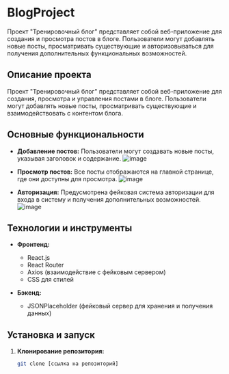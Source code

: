 # BlogProject
Проект "Тренировочный блог" представляет собой веб-приложение для создания и просмотра постов в блоге. Пользователи могут добавлять новые посты, просматривать существующие и авторизовываться для получения дополнительных функциональных возможностей.

## Описание проекта

Проект "Тренировочный блог" представляет собой веб-приложение для создания, просмотра и управления постами в блоге. Пользователи могут добавлять новые посты, просматривать существующие и взаимодействовать с контентом блога.

## Основные функциональности

- **Добавление постов:**
  Пользователи могут создавать новые посты, указывая заголовок и содержание.
![image](https://github.com/webDevArtur/BlogProject/assets/141954990/3337b3cc-ff54-4b95-b917-6c7cc86c0959)

- **Просмотр постов:**
  Все посты отображаются на главной странице, где они доступны для просмотра.
![image](https://github.com/webDevArtur/BlogProject/assets/141954990/b488572f-f478-446b-9c68-0f11d1688aff)

- **Авторизация:**
  Предусмотрена фейковая система авторизации для входа в систему и получения дополнительных возможностей.
![image](https://github.com/webDevArtur/BlogProject/assets/141954990/7bae9518-9faf-4162-83d3-4c4791e571af)

## Технологии и инструменты

- **Фронтенд:**
  - React.js
  - React Router
  - Axios (взаимодействие с фейковым сервером)
  - CSS для стилей

- **Бэкенд:**
  - JSONPlaceholder (фейковый сервер для хранения и получения данных)

## Установка и запуск

1. **Клонирование репозитория:**
   ```bash
   git clone [ссылка на репозиторий]

